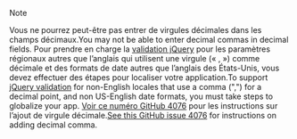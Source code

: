 > [!NOTE]
> <span data-ttu-id="535e8-101">Vous ne pourrez peut-être pas entrer de virgules décimales dans les champs décimaux.</span><span class="sxs-lookup"><span data-stu-id="535e8-101">You may not be able to enter decimal commas in decimal fields.</span></span> <span data-ttu-id="535e8-102">Pour prendre en charge la [validation jQuery](https://jqueryvalidation.org/) pour les paramètres régionaux autres que l’anglais qui utilisent une virgule (« , ») comme décimale et des formats de date autres que l’anglais des États-Unis, vous devez effectuer des étapes pour localiser votre application.</span><span class="sxs-lookup"><span data-stu-id="535e8-102">To support [jQuery validation](https://jqueryvalidation.org/) for non-English locales that use a comma (",") for a decimal point, and non US-English date formats, you must take steps to globalize your app.</span></span> <span data-ttu-id="535e8-103">[Voir ce numéro GitHub 4076](https://github.com/dotnet/AspNetCore.Docs/issues/4076#issuecomment-326590420) pour les instructions sur l’ajout de virgule décimale.</span><span class="sxs-lookup"><span data-stu-id="535e8-103">[See this GitHub issue 4076](https://github.com/dotnet/AspNetCore.Docs/issues/4076#issuecomment-326590420) for instructions on adding decimal comma.</span></span>